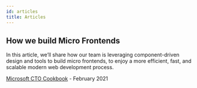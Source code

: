 ```yaml
---
id: articles
title: Articles
--- 
```


## How we build Micro Frontends

In this article, we’ll share how our team is leveraging component-driven design and tools to build micro frontends, to enjoy a more efficient, fast, and scalable modern web development process.

[Microsoft CTO Cookbook](https://devblogs.microsoft.com/startups/building-micro-frontends-with-components/) - February 2021
